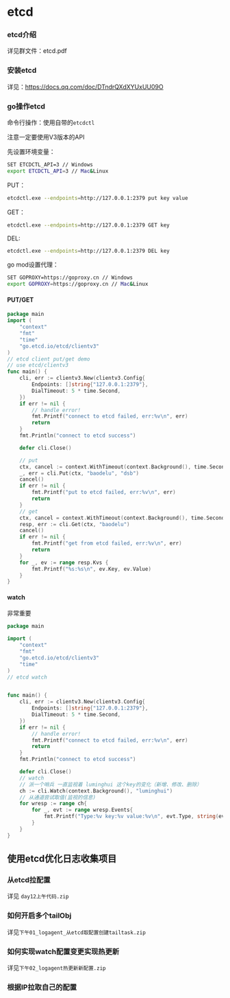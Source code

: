 # etcd

### etcd介绍

详见群文件：etcd.pdf

### 安装etcd

详见：https://docs.qq.com/doc/DTndrQXdXYUxUU09O

### go操作etcd

命令行操作：使用自带的`etcdctl`

注意一定要使用V3版本的API

先设置环境变量：

```bash
SET ETCDCTL_API=3 // Windows
export ETCDCTL_API=3 // Mac&Linux
```

PUT：

```bash
etcdctl.exe --endpoints=http://127.0.0.1:2379 put key value
```

GET：

```bash
etcdctl.exe --endpoints=http://127.0.0.1:2379 GET key
```

DEL:

```bash
etcdctl.exe --endpoints=http://127.0.0.1:2379 DEL key
```



go mod设置代理：

```bash
SET GOPROXY=https://goproxy.cn // Windows
export GOPROXY=https://goproxy.cn // Mac&Linux
```



#### PUT/GET

```go
package main
import (
	"context"
	"fmt"
	"time"
	"go.etcd.io/etcd/clientv3"
)
// etcd client put/get demo
// use etcd/clientv3
func main() {
	cli, err := clientv3.New(clientv3.Config{
		Endpoints: []string{"127.0.0.1:2379"},
		DialTimeout: 5 * time.Second,
	})
	if err != nil {
		// handle error!
		fmt.Printf("connect to etcd failed, err:%v\n", err)
		return
	}
	fmt.Println("connect to etcd success")

	defer cli.Close()

	// put
	ctx, cancel := context.WithTimeout(context.Background(), time.Second)
	_, err = cli.Put(ctx, "baodelu", "dsb")
	cancel()
	if err != nil {
		fmt.Printf("put to etcd failed, err:%v\n", err)
		return
	}
	// get
	ctx, cancel = context.WithTimeout(context.Background(), time.Second)
	resp, err := cli.Get(ctx, "baodelu")
	cancel()
	if err != nil {
		fmt.Printf("get from etcd failed, err:%v\n", err)
		return
	}
	for _, ev := range resp.Kvs {
		fmt.Printf("%s:%s\n", ev.Key, ev.Value)
	}
}
```

#### watch

非常重要

```go
package main

import (
	"context"
	"fmt"
	"go.etcd.io/etcd/clientv3"
	"time"
)
// etcd watch


func main() {
	cli, err := clientv3.New(clientv3.Config{
		Endpoints: []string{"127.0.0.1:2379"},
		DialTimeout: 5 * time.Second,
	})
	if err != nil {
		// handle error!
		fmt.Printf("connect to etcd failed, err:%v\n", err)
		return
	}
	fmt.Println("connect to etcd success")

	defer cli.Close()
	// watch
	// 派一个哨兵 一直监视着 luminghui 这个key的变化（新增、修改、删除）
	ch := cli.Watch(context.Background(), "luminghui")
	// 从通道尝试取值(监视的信息)
	for wresp := range ch{
		for _, evt := range wresp.Events{
			fmt.Printf("Type:%v key:%v value:%v\n", evt.Type, string(evt.Kv.Key), string(evt.Kv.Value))
		}
	}
}
```

## 使用etcd优化日志收集项目

### 从etcd拉配置

详见 `day12上午代码.zip`

### 如何开启多个tailObj

详见`下午01_logagent_从etcd取配置创建tailtask.zip`

### 如何实现watch配置变更实现热更新

详见`下午02_logagent热更新新配置.zip`

### 根据IP拉取自己的配置




   